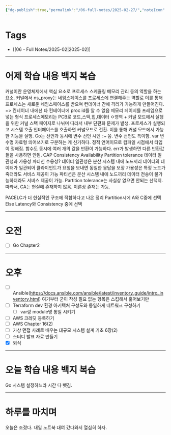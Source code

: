 ```yaml
---
{"dg-publish":true,"permalink":"/06-full-notes/2025-02-27/","noteIcon":""}
---
```


# Tags
- [[06 - Full Notes/2025-02\|2025-02]]

---
# 어제 학습 내용 백지 복습
커널이란 운영체제에서 핵심 요소로 프로세스 스케쥴링 메모리 관리 등의 역할을 하는 요소.
커널에서 ns_proxy는 네임스페이스를 프로세스에 연결해주는 역할로 이를 통해 프로세스는 새로운 네임스페이스를 받으며 컨테이너 간에 격리가 가능하게 만들어진다. => 컨테이너 내에선 타 컨테이너에 proc id를 알 수 없음
메모리 페이지를 프레임으로 넣는 형식
프로세스메모리는 PCB로 코드,스택,힙,데이터 ㅇ영역 + 커널 모드에서 실행을 위한 커널 스택
페이지로 나뉘며 따라서 내부 단편화 문제가 발생.
프로세스가 실행되고 시스템 호출 인터페이스를 호출하면 커널모드로 전환. 이를 통해 커널 모드에서 가능한 기능을 실행.
Go는 선언과 동시에 변수 선언 시엔 `:=` 씀.
변수 선언도 특이함. var 변수명 자료형
띄어쓰기로 구분하는 게 신기하다.
정적 언어이므로 컴파일 시점에서 타입이 정해짐.
함수도 동시에 여러 개의 값을 반환이 가능하다.
err가 발생하면 다른 반환값들을 사용하면 안됨.
CAP Consistency Availability Partition tolerance
데이터 일관성과 가용성 파티션 수용성?
데이터 일관성은 분산 시스템 내에 노드끼리 데이터의 데이터가 일관되어 클라이언트가 요청을 보내면 동일한 응답을 보장
가용성은 특정 노드가 죽더라도 서비스 제공이 가능
파티션은 분산 시스템 내에 노드끼리 데이터 전송이 불가능하더라도 서비스 제공이 가능.
Partition tolerance는 사실상 없으면 안되는 선택지.
따라서, CA는 현실에 존재하지 않음. 이론상 존재는 가능.

PACELC가 더 현실적인 구조에 적합하다고 나온 정리
Partition시에 A와 C중에 선택
Else Latency와 Consistency 중에 선택

---
# 오전
- [ ] Go Chapter2 
---
# 오후
- [ ] Ansible(https://docs.ansible.com/ansible/latest/inventory_guide/intro_inventory.html) 여기부터 굳이 작성 필요 없는 항목은 스킵해서 훑어보기만
- [ ] Terraform dev 환경 아키텍처 구성도와 동일하게 네트워크 구성하기
	- [ ] var랑 module명 통일 시키기
- [ ] AWS 크레딧 등록하기
- [ ] AWS Chapter 16(2)
- [ ] 가상 면접 사례로 배우는 대규모 시스템 설계 기초 6장(2)
- [ ] 스터디 발표 자료 만들기
- [x] 외식
---
# 오늘 학습 내용 백지 복습
Go 시스템 설정하느라 시간 다 뺏김.

---
# 하루를 마치며
오늘은 조졌다. 내일 노트북 대여 갔다와서 열심히 하자.